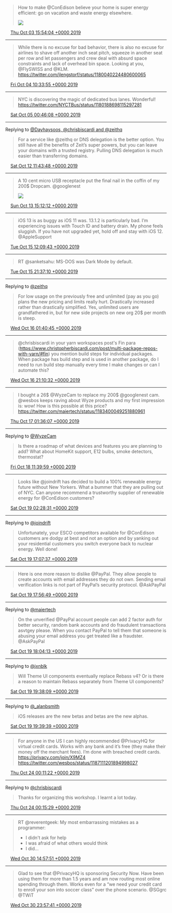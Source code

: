 > How to make @ConEdison believe your home is super energy efficient: go on vacation and waste energy elsewhere. 
> 
> ![](media/1179786704808488960-EF9xwDkWkAANBhE.jpg)

<img src="media/tweet.ico" width="12" /> [Thu Oct 03 15:54:04 +0000 2019](https://twitter.com/maiertech/status/1179786704808488960)

----

> While there is no excuse for bad behavior, there is also no excuse for airlines to shave off another inch seat pitch, squeeze in another seat per row and let passengers and crew deal with absurd space constraints and lack of overhead bin space. Looking at you, @FlySWISS and @KLM. https://twitter.com/jlengstorf/status/1180040224480600065

<img src="media/tweet.ico" width="12" /> [Fri Oct 04 10:33:55 +0000 2019](https://twitter.com/maiertech/status/1180068524250877953)

----

> NYC is discovering the magic of dedicated bus lanes. Wonderful! https://twitter.com/NYCTBus/status/1180188698115297281

<img src="media/tweet.ico" width="12" /> [Sat Oct 05 00:46:08 +0000 2019](https://twitter.com/maiertech/status/1180282993103052801)

----

Replying to [@Dayhaysoos, @chrisbiscardi and @zeithq](https://twitter.com/Dayhaysoos/status/1182883026004520962)

> For a service like @zeithq or DNS delegation is the better option. You still have all the benefits of Zeit’s super powers, but you can leave your domains with a trusted registry. Pulling DNS delegation is much easier than transferring domains.

<img src="media/tweet.ico" width="12" /> [Sat Oct 12 11:43:48 +0000 2019](https://twitter.com/maiertech/status/1182985214362030080)

----

> A 10 cent micro USB receptacle put the final nail in the coffin of my 200$ Dropcam. @googlenest 
> 
> ![](media/1183400049251880961-EGxIESrW4AYQA0L.jpg)

<img src="media/tweet.ico" width="12" /> [Sun Oct 13 15:12:12 +0000 2019](https://twitter.com/maiertech/status/1183400049251880961)

----

> iOS 13 is as buggy as iOS 11 was. 13.1.2 is particularly bad. I’m experiencing issues with Touch ID and battery drain. My phone feels sluggish. If you have not upgraded yet, hold off and stay with iOS 12. @AppleSupport

<img src="media/tweet.ico" width="12" /> [Tue Oct 15 12:09:43 +0000 2019](https://twitter.com/maiertech/status/1184078899891847168)

----

> RT @sanketsahu: MS-DOS was Dark Mode by default.

<img src="media/tweet.ico" width="12" /> [Tue Oct 15 21:37:10 +0000 2019](https://twitter.com/maiertech/status/1184221702898749440)

----

Replying to [@zeithq](https://twitter.com/vercel/status/1184266163561349122)

> For low usage on the previously free and unlimited (pay as you go) plans the new pricing and limits really hurt. Drastically increased rather than drastically simplified. Yes, unlimited users are grandfathered in, but for new side projects on new org 20$ per month is steep.

<img src="media/tweet.ico" width="12" /> [Wed Oct 16 01:40:45 +0000 2019](https://twitter.com/maiertech/status/1184283003398361088)

----

> @chrisbiscardi in your yarn workspaces post's Fin para (https://www.christopherbiscardi.com/post/multi-package-repos-with-yarn/#fin) you mention build steps for individual packages. When package has build step and is used in another package, do I need to run build step manually every time I make changes or can I automate this?

<img src="media/tweet.ico" width="12" /> [Wed Oct 16 21:10:32 +0000 2019](https://twitter.com/maiertech/status/1184577389562617857)

----

> I bought a 26$ @WyzeCam to replace my 200$ @googlenest cam. @wesbos keeps raving about Wyze products and my first impression is: wow! How is this possible at this price? https://twitter.com/maiertech/status/1183400049251880961

<img src="media/tweet.ico" width="12" /> [Thu Oct 17 01:36:07 +0000 2019](https://twitter.com/maiertech/status/1184644224580497408)

----

Replying to [@WyzeCam](https://twitter.com/WyzeCam/status/1185008082318852096)

> Is there a roadmap of what devices and features you are planning to add? What about HomeKit support, E12 bulbs, smoke detectors, thermostat?

<img src="media/tweet.ico" width="12" /> [Fri Oct 18 11:39:59 +0000 2019](https://twitter.com/maiertech/status/1185158580237930497)

----

> Looks like @joindrift has decided to build a 100% renewable energy future without New Yorkers. What a bummer that they are pulling out of NYC. Can anyone recommend a trustworthy supplier of renewable energy for @ConEdison customers?

<img src="media/tweet.ico" width="12" /> [Sat Oct 19 02:28:31 +0000 2019](https://twitter.com/maiertech/status/1185382187060862976)

----

Replying to [@joindrift](https://twitter.com/joindrift/status/1185591817166716928)

> Unfortunately, your ESCO competitors available for @ConEdison customers are dodgy at best and not an option and by yanking out your residential customers you switch everyone back to nuclear energy. Well done!

<img src="media/tweet.ico" width="12" /> [Sat Oct 19 17:07:37 +0000 2019](https://twitter.com/maiertech/status/1185603421807755264)

----

> Here is one more reason to dislike @PayPal. They allow people to create accounts with email addresses they do not own. Sending email verification links is not part of PayPal’s security protocol. @AskPayPal

<img src="media/tweet.ico" width="12" /> [Sat Oct 19 17:56:49 +0000 2019](https://twitter.com/maiertech/status/1185615799974842369)

----

Replying to [@maiertech](https://twitter.com/maiertech/status/1185615799974842369)

> On the unverified @PayPal account people can add 2 factor auth for better security, random bank accounts and do fraudulent transactions asvtgey please. When you contact PayPal to tell them that someone is abusing your email address you get treated like a fraudster. @AskPayPal

<img src="media/tweet.ico" width="12" /> [Sat Oct 19 18:04:13 +0000 2019](https://twitter.com/maiertech/status/1185617663147597825)

----

Replying to [@jxnblk](https://twitter.com/jxnblk/status/1185583086823772161)

> Will Theme UI components eventually replace Rebass v4? Or is there a reason to maintain Rebass separately from Theme UI components?

<img src="media/tweet.ico" width="12" /> [Sat Oct 19 19:38:09 +0000 2019](https://twitter.com/maiertech/status/1185641302223925248)

----

Replying to [@_alanbsmith](https://twitter.com/_alanbsmith/status/1185595680737218560)

> iOS releases are the new betas and betas are the new alphas.

<img src="media/tweet.ico" width="12" /> [Sat Oct 19 19:39:39 +0000 2019](https://twitter.com/maiertech/status/1185641678947913729)

----

> For anyone in the US I can highly recommended @PrivacyHQ for virtual credit cards. Works with any bank and it’s free (they make their money off the merchant fees). I’m done with breached credit cards. https://privacy.com/join/X9MZ4 https://twitter.com/wesbos/status/1187111201894998027

<img src="media/tweet.ico" width="12" /> [Thu Oct 24 00:11:22 +0000 2019](https://twitter.com/maiertech/status/1187159611712901122)

----

Replying to [@chrisbiscardi](https://twitter.com/chrisbiscardi/status/1187115196319318016)

> Thanks for organizing this workshop. I learnt a lot today.

<img src="media/tweet.ico" width="12" /> [Thu Oct 24 00:15:29 +0000 2019](https://twitter.com/maiertech/status/1187160648930811904)

----

> RT @reverentgeek: My most embarrassing mistakes as a programmer:
> 
> * I didn't ask for help
> * I was afraid of what others would think
> * I did…

<img src="media/tweet.ico" width="12" /> [Wed Oct 30 14:57:51 +0000 2019](https://twitter.com/maiertech/status/1189557030299820032)

----

> Glad to see that @PrivacyHQ is sponsoring Security Now. Have been using them for more than 1.5 years and am now routing most online spending through them. Works even for a “we need your credit card to enroll your son into soccer class” over the phone scenario. @SGgrc @TWiT

<img src="media/tweet.ico" width="12" /> [Wed Oct 30 23:57:41 +0000 2019](https://twitter.com/maiertech/status/1189692885316362240)